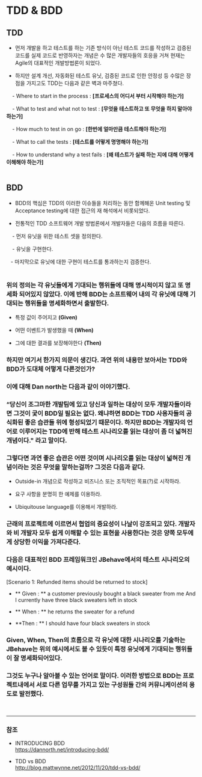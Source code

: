 # TDD & BDD

## TDD

* 먼저 개발을 하고 테스트를 하는 기존 방식이 아닌 테스트 코드를 작성하고 검증된 코드를 실제 코드로 반영하자는 개념은 수 많은 개발자들의 호응을 거쳐 현재는 Agile의 대표적인 개발방법론이 되었다.

*  하지만 설계 개선, 자동화된 테스트 유닛, 검증된 코드로 인한 안정성 등 수많은 장점을 가지고도 TDD는 다음과 같은 벽과 마주쳤다.
   
 &nbsp;&nbsp;&nbsp; - Where to start in the process : **[프로세스의 어디서 부터 시작해야 하는가]**
 
 &nbsp;&nbsp;&nbsp; - What to test and what not to test : **[무엇을 테스트하고 또 무엇을 하지 말아야 하는가]**
 
 &nbsp;&nbsp;&nbsp; - How much to test in on go : **[한번에 얼마만큼 테스트해야 하는가]**
 
 &nbsp;&nbsp;&nbsp; - What to call the tests : **[테스트를 어떻게 명명해야 하는가]**
 
 &nbsp;&nbsp;&nbsp; - How to understand why a test fails : **[왜 테스트가 실패 하는 지에 대해 어떻게 이해해야 하는가]**
<br><br>

## BDD

* BDD의 핵심은 TDD의 이러한 이슈들을 처리하는 동안 함께해온 Unit testing 및 Acceptance testing에 대한 접근의 재 해석에서 비롯되었다.

* 전통적인 TDD 소프트웨어 개발 방법론에서 개발자들은 다음의 흐름을 따른다.

 &nbsp;&nbsp;&nbsp; - 먼저 유닛을 위한 테스트 셋을 정의한다.
 
 &nbsp;&nbsp;&nbsp; - 유닛을 구현한다.
 
 &nbsp;&nbsp;&nbsp;- 마지막으로 유닛에 대한 구현이 테스트를 통과하는지 검증한다.
<br><br>
 
### 위의 정의는 각 유닛들에게 기대되는 행위들에 대해 명시적이지 않고 또 명세화 되어있지 않았다. 이에 반해 BDD는 소프트웨어 내의 각 유닛에 대해 기대되는 행위들을 명세화하면서 출발한다.
 
* 특정 값이 주어지고 **(Given)**

* 어떤 이벤트가 발생했을 때 **(When)**

* 그에 대한 결과를 보장해야한다 **(Then)**
 
### 하지만 여기서 한가지 의문이 생긴다. 과연 위의 내용만 보아서는 TDD와 BDD가 도대체 어떻게 다른것인가? 
### 이에 대해 Dan north는 다음과 같이 이야기했다.

### “당신이 조그마한 개발팀에 있고 당신과 일하는 대상이 모두 개발자들이라면 그것이 궂이 BDD일 필요는 없다. 왜냐하면 BDD는 TDD 사용자들의 공식화된 좋은 습관들 위에 형성되었기 때문이다. 하지만 BDD는 개발자의 언어로 이루어지는 TDD에 반해 테스트 시나리오를 읽는 대상이 좀 더 넓혀진 개념이다." 라고 말이다.

### 그렇다면 과연 좋은 습관은 어떤 것이며 시나리오를 읽는 대상이 넓혀진 개념이라는 것은 무엇을 말하는걸까? 그것은 다음과 같다.

* Outside-in 개념으로 작성하고 비즈니스 또는 조직적인 목표(?)로 시작하라.

* 요구 사항을 분명히 한 예제를 이용하라.

* Ubiquitouse language를 이용해서 개발하라.
 
### 근래의 프로젝트에 이르면서 협업의 중요성이 나날이 강조되고 있다. 개발자와 비 개발자 모두 쉽게 이해할 수 있는 표현을 사용한다는 것은 양쪽 모두에게 상당한 이익을 가져다준다.
### 다음은 대표적인 BDD 프레임워크인 JBehave에서의 테스트 시나리오의 예시이다. 
 
 [Scenario 1: Refunded items should be returned to stock]
 
* ** Given : ** a customer previously bought a black sweater from me And I currently have three black sweaters left in stock
 
* ** When : ** he returns the sweater for a refund
 
* **Then : ** I should have four black sweaters in stock
 
### Given, When, Then의 흐름으로 각 유닛에 대한 시나리오를 기술하는 JBehave는 위의 예시에서도 볼 수 있듯이 특정 유닛에게 기대되는 행위들이 잘 명세화되어있다.
### 그것도 누구나 알아볼 수 있는 언어로 말이다. 이러한 방법으로 BDD는 프로젝트내에서 서로 다른 업무를 가지고 있는 구성원들 간의 커뮤니케이션의 용도로 발전했다. 

<br>

***

### 참조

* INTRODUCING BDD<br>
   <https://dannorth.net/introducing-bdd/>

* TDD vs BDD<br>
   <http://blog.mattwynne.net/2012/11/20/tdd-vs-bdd/>


 
 
 